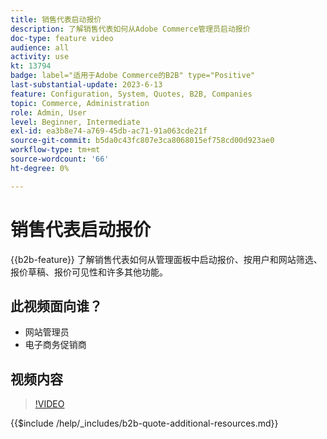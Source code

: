 ```yaml
---
title: 销售代表启动报价
description: 了解销售代表如何从Adobe Commerce管理员启动报价
doc-type: feature video
audience: all
activity: use
kt: 13794
badge: label="适用于Adobe Commerce的B2B" type="Positive"
last-substantial-update: 2023-6-13
feature: Configuration, System, Quotes, B2B, Companies
topic: Commerce, Administration
role: Admin, User
level: Beginner, Intermediate
exl-id: ea3b8e74-a769-45db-ac71-91a063cde21f
source-git-commit: b5da0c43fc807e3ca8068015ef758cd00d923ae0
workflow-type: tm+mt
source-wordcount: '66'
ht-degree: 0%

---
```


# 销售代表启动报价

{{b2b-feature}}
了解销售代表如何从管理面板中启动报价、按用户和网站筛选、报价草稿、报价可见性和许多其他功能。

## 此视频面向谁？

- 网站管理员
- 电子商务促销商

## 视频内容

>[!VIDEO](https://video.tv.adobe.com/v/3420390?learn=on)

{{$include /help/_includes/b2b-quote-additional-resources.md}}
